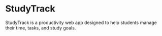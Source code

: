 # StudyTrack
StudyTrack is a productivity web app designed to help students manage their time, tasks, and study goals.
